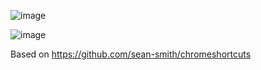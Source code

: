 ![image](https://user-images.githubusercontent.com/32501733/188302228-d595e1da-5141-42d3-a7a2-c2ad79038515.png)

![image](https://user-images.githubusercontent.com/32501733/188302547-3712ef4e-b951-43af-9074-03de3af72103.png)

Based on https://github.com/sean-smith/chromeshortcuts
